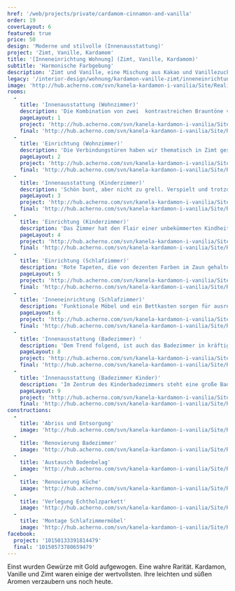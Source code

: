 ```yaml
---
href: '/web/projects/private/cardamom-cinnamon-and-vanilla'
order: 19
coverLayout: 6
featured: true
price: 50
design: 'Moderne und stilvolle (Innenausstattung)'
project: 'Zimt, Vanille, Kardamom'
title: '[Inneneinrichtung Wohnung] (Zimt, Vanille, Kardamom)'
subtitle: 'Harmonische Farbgebung'
description: 'Zimt und Vanille, eine Mischung aus Kakao und Vanillezucker. Dazu einen Klecks Erdbeersorbet. Dieses Rezept ist unsere Inspiration für eine wahrhaft köstliche Interior.'
legacy: '/interior-design/wohnung/kardamon-vanille-zimt/inneneinrichtung.html'
image: 'http://hub.acherno.com/svn/kanela-kardamon-i-vanilia/Site/Realizacia/01-4.jpg'
rooms:
  -
    title: 'Innenausstattung (Wohnzimmer)'
    description: 'Die Kombination von zwei  kontrastreichen Brauntöne verleihen diesem Raum eine warme und gemütliche Note, die durch den Einsatz von Latextapeten und Textil in Einklag gebracht wird.'
    pageLayout: 1
    project: 'http://hub.acherno.com/svn/kanela-kardamon-i-vanilia/Site/3D/01-h_f.jpg'
    final: 'http://hub.acherno.com/svn/kanela-kardamon-i-vanilia/Site/Realizacia/02-6.jpg'
  -
    title: 'Einrichtung (Wohnzimmer)'
    description: 'Die Verbindungstüren haben wir thematisch in Zimt gestrichen. Um diese Verbindung zu realisieren haben wir keine Muhe gescheut und eine Zwischenwand verschoben.'
    pageLayout: 2
    project: 'http://hub.acherno.com/svn/kanela-kardamon-i-vanilia/Site/3D/02-h_f.jpg'
    final: 'http://hub.acherno.com/svn/kanela-kardamon-i-vanilia/Site/Realizacia/02-6.jpg'
  -
    title: 'Innenausstattung (Kinderzimmer)'
    description: 'Schön bunt, aber nicht zu grell. Verspielt und trotzdem praktisch mit ausreichend Stauraum für alle Spielsachen.'
    pageLayout: 3
    project: 'http://hub.acherno.com/svn/kanela-kardamon-i-vanilia/Site/3D/03-d_f.bmp'
    final: 'http://hub.acherno.com/svn/kanela-kardamon-i-vanilia/Site/Realizacia/03-2.jpg'
  -
    title: 'Einrichtung (Kinderzimmer)'
    description: 'Das Zimmer hat den Flair einer unbekümmerten Kindheit.'
    pageLayout: 4
    project: 'http://hub.acherno.com/svn/kanela-kardamon-i-vanilia/Site/3D/04-d_f.bmp'
    final: 'http://hub.acherno.com/svn/kanela-kardamon-i-vanilia/Site/Realizacia/04-1A.jpg'
  -
    title: 'Einrichtung (Schlafzimmer)'
    description: 'Rote Tapeten, die von dezenten Farben im Zaun gehalten werden. Die großzügigen Spiegelschränke schaffen zusätzlich Raum und Licht.'
    pageLayout: 5
    project: 'http://hub.acherno.com/svn/kanela-kardamon-i-vanilia/Site/3D/05-s_f.jpg'
    final: 'http://hub.acherno.com/svn/kanela-kardamon-i-vanilia/Site/Realizacia/05-17.jpg'
  -
    title: 'Inneneinrichtung (Schlafzimmer)'
    description: 'Funktionale Möbel und ein Bettkasten sorgen für ausreichend Platz für deine Bettwäsche. '
    pageLayout: 6
    project: 'http://hub.acherno.com/svn/kanela-kardamon-i-vanilia/Site/3D/06-s_f.jpg'
    final: 'http://hub.acherno.com/svn/kanela-kardamon-i-vanilia/Site/Realizacia/06-16.jpg'
  - 
    title: 'Innenausstattung (Badezimmer) '
    description: 'Dem Trend folgend, ist auch das Badezimmer in kräftigem  Kardamonrot gehalten. Dusche, Waschplatz und WC – fertig ist das Bad.'
    pageLayout: 8
    project: 'http://hub.acherno.com/svn/kanela-kardamon-i-vanilia/Site/3D/08-b2_f.jpg'
    final: 'http://hub.acherno.com/svn/kanela-kardamon-i-vanilia/Site/Realizacia/08-15.jpg'
  -
    title: 'Innenausstattung (Badezimmer Kinder)'
    description: 'Im Zentrum des Kinderbadezimmers steht eine große Badewanne, die zum Platschen aufruft. Bunte Farbklekse setzten sich, vom sonnigen Gelb der Fließen ab.'
    pageLayout: 9
    project: 'http://hub.acherno.com/svn/kanela-kardamon-i-vanilia/Site/3D/07-b_f.jpg'
    final: 'http://hub.acherno.com/svn/kanela-kardamon-i-vanilia/Site/Realizacia/07-12.jpg'
constructions:
  - 
    title: 'Abriss und Entsorgung'
    image: 'http://hub.acherno.com/svn/kanela-kardamon-i-vanilia/Site/Remonti/IMG_2224.JPG'
  - 
    title: 'Renovierung Badezimmer'
    image: 'http://hub.acherno.com/svn/kanela-kardamon-i-vanilia/Site/Remonti/IMG_2989.JPG'
  - 
    title: 'Austausch Bodenbelag'
    image: 'http://hub.acherno.com/svn/kanela-kardamon-i-vanilia/Site/Remonti/IMG_3226.JPG'
  - 
    title: 'Renovierung Küche'
    image: 'http://hub.acherno.com/svn/kanela-kardamon-i-vanilia/Site/Remonti/IMG_2232.JPG'
  - 
    title: 'Verlegung Echtholzparkett'
    image: 'http://hub.acherno.com/svn/kanela-kardamon-i-vanilia/Site/Remonti/IMG_4328.JPG'
  - 
    title: 'Montage Schlafzimmermöbel'
    image: 'http://hub.acherno.com/svn/kanela-kardamon-i-vanilia/Site/Remonti/IMG_5051.JPG'
facebook:
  project: '10150133391814479'
  final: '10150573780659479'
---
```

Einst wurden Gewürze mit Gold aufgewogen. Eine wahre Rarität. Kardamon, Vanille und Zimt waren einige der wertvollsten. Ihre leichten und süßen Aromen verzaubern uns noch heute. 
